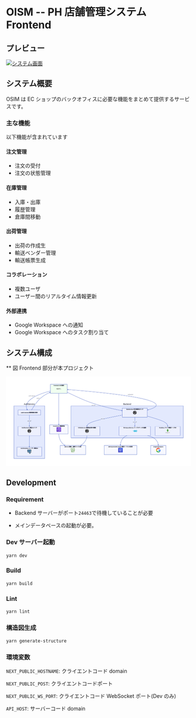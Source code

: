 # OISM -- PH 店舗管理システム Frontend

## プレビュー

[![システム画面](https://d14ua4d3ywmgu9.cloudfront.net/oism-cap-v1.png)](https://d14ua4d3ywmgu9.cloudfront.net/oism-cap-v1.mp4)

## システム概要

OSIM は EC ショップのバックオフィスに必要な機能をまとめて提供するサービスです。

### 主な機能

以下機能が含まれています

#### 注文管理

- 注文の受付
- 注文の状態管理

#### 在庫管理

- 入庫・出庫
- 履歴管理
- 倉庫間移動

#### 出荷管理

- 出荷の作成生
- 輸送ベンダー管理
- 輸送帳票生成

#### コラボレーション

- 複数ユーザ
- ユーザー間のリアルタイム情報更新

#### 外部連携

- Google Workspace への通知
- Google Workspace へのタスク割り当て

## システム構成

\*\* 図 Frontend 部分が本プロジェクト

![system-structure](docs/images/project-structure.png)

## Development

### Requirement

- Backend サーバーがポート`24463`で待機していることが必要

- メインデータベースの起動が必要。

### Dev サーバー起動

```sh
yarn dev
```

### Build

```sh
yarn build
```

### Lint

```sh
yarn lint
```

### 構造図生成

```sh
yarn generate-structure
```

### 環境変数

`NEXT_PUBLIC_HOSTNAME`: クライエントコード domain

`NEXT_PUBLIC_POST`: クライエントコードポート

`NEXT_PUBLIC_WS_PORT`: クライエントコード WebSocket ポート(Dev のみ)

`API_HOST`: サーバーコード domain
